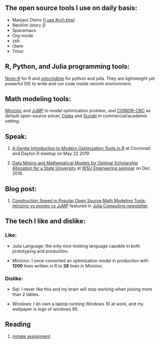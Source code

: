 ## The open source tools I use on daily basis:
* Manjaro Distro ([I use Arch btw](https://www.redbubble.com/people/rodebubbel/works/31716594-i-use-arch?p=sticker))
* NeoVim (story [1](https://bit.ly/2MQSAh3))
* Spacemacs
* Org-mode
* zsh
* i3wm
* Tmux

## R, Python, and Julia programming tools:
[Nvim-R](https://github.com/jalvesaq/Nvim-R) for R and
[vimcmdline](https://github.com/jalvesaq/vimcmdline) for python and julia.
They are lightweight yet powerful IDE to write and run code inside neovim
environment.  

## Math modeling tools:
[Minizinc](https://github.com/MiniZinc) and [JuMP](https://github.com/JuliaOpt/JuMP.jl) to model
optimization problem, and [COINOR-CBC](https://github.com/coin-or/Cbc) as
default open-source solver, [Cplex](https://www.ibm.com/analytics/cplex-optimizer) and [Gurobi](https://www.gurobi.com/) in commercial/academic setting.


## Speak:
1. [A Gentle Introduction to Modern Optimization Tools in R](https://github.com/shuaiwang88/intro_optimization_CinDay_R_meetup_May_22_2019/blob/master/Gental_Intro_Optimization_R.pdf)
at Cincinnati and Dayton R meetup on May 22 2019

2. [Data Mining and Mathematical Models for Optimal Scholarship Allocation for a State University](https://github.com/shuaiwang88/dissertation/blob/master/Seminar_Presentation.pdf)
at [WSU Engineering seminar](https://josephcslater.github.io/josephcslater/classes/speakers/Wang.html) on Dec 2016.

## Blog post:
1. [Construction Speed in Popular Open Source Math Modeling Tools: minizinc vs
   pyomo vs JuMP](https://bit.ly/30Np80u) featured in [Julia Computing newsletter](https://juliacomputing.com/blog/2019/10/03/october-newsletter.html).  


## The tech I like and dislike:
### Like:
* Julia Language: the only nice-looking language capable in both prototyping and production.

* Minizinc: I once converted an optimization model in production with **1200** lines written in R to **28** lines in Minizinc.

### Dislike:
* Sql: I never like this and my brain will stop working when joining more than 2 tables.

* Windows: I do own a laptop running Windows 10 at work, and my wallpaper is logo of windows 95.

## Reading
1. [inmate assignment](http://www.optimization-online.org/DB_FILE/2017/10/6308.pdf)
